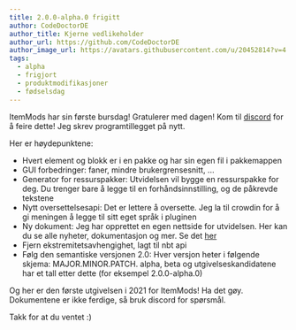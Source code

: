 ```yaml
---
title: 2.0.0-alpha.0 frigitt
author: CodeDoctorDE
author_title: Kjerne vedlikeholder
author_url: https://github.com/CodeDoctorDE
author_image_url: https://avatars.githubusercontent.com/u/20452814?v=4
tags:
  - alpha
  - frigjort
  - produktmodifikasjoner
  - fødselsdag
---
```


ItemMods har sin første bursdag! Gratulerer med dagen! Kom til [discord](https://go.linwood.dev/itemmods-discord) for å feire dette! Jeg skrev programtillegget på nytt.

Her er høydepunktene:

* Hvert element og blokk er i en pakke og har sin egen fil i pakkemappen
* GUI forbedringer: faner, mindre brukergrensesnitt, ...
* Generator for ressurspakker: Utvidelsen vil bygge en ressurspakke for deg. Du trenger bare å legge til en forhåndsinnstilling, og de påkrevde tekstene
* Nytt oversettelsesapi: Det er lettere å oversette. Jeg la til crowdin for å gi meningen å legge til sitt eget språk i pluginen
* Ny dokument: Jeg har opprettet en egen nettside for utvidelsen. Her kan du se alle nyheter, dokumentasjon og mer. Se det [her](https://itemmods.linwood.dev)
* Fjern ekstremitetsavhengighet, lagt til nbt api
* Følg den semantiske versjonen 2.0: Hver versjon heter i følgende skjema: MAJOR.MINOR.PATCH. alpha, beta og utgivelseskandidatene har et tall etter dette (for eksempel 2.0.0-alpha.0)

Og her er den første utgivelsen i 2021 for ItemMods! Ha det gøy. Dokumentene er ikke ferdige, så bruk discord for spørsmål.

Takk for at du ventet :)